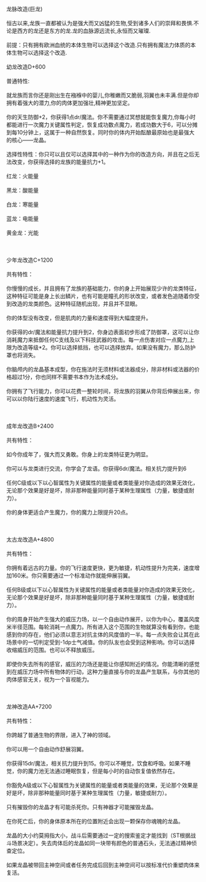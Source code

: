 <title>龙脉改造</title>
<meta name="GENERATOR" content="WinCHM">
<meta http-equiv="Content-Type" content="text/html; charset=gb2312">
<br>龙脉改造(巨龙)
<br>
<br>恒古以来,龙族一直都被认为是强大而又凶猛的生物,受到诸多人们的崇拜和畏惧.不论是西方的龙还是东方的龙.龙的血脉源远流长,永恒而又璀璨.
<br>
<br>前提：只有拥有欧洲血统的本体生物可以选择这个改造.只有拥有魔法力体质的本体生物可以选择这个改造.
<br>
<br>幼龙改造D+600
<br>
<br>普通特性:
<br>
<br>就龙族而言你还是刚出生在襁褓中的婴儿,你稚嫩而又脆弱,羽翼也未丰满.但是你却拥有着强大的潜力,你的肉体更加强壮,精神更加坚定。
<br>
<br>你的天生防御+2，你获得1点dr/魔法。你不需要通过冥想就能恢复魔力,你每小时都能进行一次魔力关键属性判定，恢复成功数点魔力，若成功数大于6，可以分摊到每10分钟上，这属于一种自然恢复。同时你的体内开始酝酿最原始也是最强大的核心——龙晶。
<br>
<br>选择性特性：你只可以且仅可以选择其中的一种作为你的改造方向，并且在之后无法改变，你获得选择的龙族的能量抗力+1。
<br>
<br>红龙：火能量
<br>
<br>黑龙：酸能量
<br>
<br>白龙：寒能量
<br>
<br>蓝龙：电能量
<br>
<br>黄金龙：光能
<br>
<br> 
<br>
<br>少年龙改造C+1200
<br>
<br>共有特性：
<br>
<br>你慢慢的成长，并且拥有了龙族的基础能力，你的身上开始展现少许的龙类特征，这种特征可能是身上长出鳞片，也有可能是瞳孔的形状改变，或者发色追随着你受到改造的龙类颜色。这种特征随机出现，并且并不显眼。
<br>
<br>你的体型没有改变，但是肌肉的力量和速度得到大幅度提升。
<br>
<br>你获得的dr/魔法和能量抗力提升到2，你身边表面初步形成了防御罩，这可以让你消耗魔力来抵御任何C支线及以下科技武器的攻击。每一点伤害对应一点魔力,上限为改造等级*2。你可以选择抵挡，也可以选择放弃。如果没有魔力，那么防护罩也将消失。
<br>
<br>你脑颅内的龙晶基本成型，你在施法时无须材料或法器成分，除非材料或法器的价格超过1分，你也同样不需要书本作为法术成分。
<br>
<br>你拥有了飞行能力，你可以花费一整轮时间，将龙族的羽翼从你背后伸展出来，你可以以你陆行速度的速度飞行，机动性为灵活。
<br>
<br> 
<br>
<br>成年龙改造B+2400
<br>
<br>共有特性：
<br>
<br>如今你成年了，强大而又勇敢。你身上的龙类特征更为明显。
<br>
<br>你可以与龙类进行交流，你学会了龙语。你获得6dr/魔法。相关抗力提升到6
<br>
<br>任何C级或以下以心智属性为关键属性的能量或者类能量对你造成的效果无效化，无论那个效果是好是坏，除非那种能量同时基于某种生理属性（力量，敏捷或耐力）。
<br>
<br>你的身体更适合产生魔力，你的魔力上限提升20点。
<br>
<br> 
<br>
<br>太古龙改造A+4800
<br>
<br>共有特性：
<br>
<br>你拥有着远古的力量。你的飞行速度更快，更为敏捷，机动性提升为完美，速度增加160米。你只需要通过一个标准动作就能伸展羽翼。
<br>
<br>任何B级或以下以心智属性为关键属性的能量或者类能量对你造成的效果无效化，无论那个效果是好是坏，除非那种能量同时基于某种生理属性（力量，敏捷或耐力）。
<br>
<br>你的周身开始产生强大的威压力场，以一个自由动作展开，以你为中心，覆盖风度米半径范围。每轮消耗一点魔力。所有进入这个范围的生物就算没有看到你，也能感到你的存在，他们必须以意志对抗主体的风度值的一半。每一点失败会让其在此场景中的一切判定受到-1dp士气减值。你的队友也会受到这种影响。你可以选择收缩威压的范围。也可以不释放威压。
<br>
<br>即使你失去所有的感官，威压的力场还是能让你感知附近的情况。你能清晰的感觉到在威压力场中所有物体的行动，这种力量直接与你的龙晶产生联系，与你其他的肉体感官无关，视为一个盲视能力。
<br>
<br> 
<br>
<br>龙神改造AA+7200
<br>
<br>共有特性：
<br>
<br>你跨越了普通生物的界限，进入了神的领域。
<br>
<br>你可以用一个自由动作舒展羽翼。
<br>
<br>你获得15dr/魔法，相关抗力提升到15。你可以不睡觉，饮食和呼吸。如果不睡觉，你的魔力池无法通过睡眠恢复，但是每小时的自动恢复值依然存在。
<br>
<br>你豁免A级或以下心智属性为关键属性的能量或者类能量的效果，无论那个效果是好是坏，除非那种能量同时基于某种生理属性（力量，敏捷或耐力）。
<br>
<br>只有摧毁你的龙晶才有可能杀死你。只有神器才可能摧毁龙晶。
<br>
<br>在你死亡后，你的身体原本所在的位置附近会出现一颗保存你魂魄的龙晶。
<br>
<br>龙晶的大小约莫拇指大小，战斗后需要通过一定的搜索鉴定才能找到（ST根据战斗场景决定）。失去肉体后的龙晶如同一块带有颜色的普通石头，无法通过精神侦查定位。
<br>
<br>如果龙晶被带回主神空间或者任务完成后回到主神空间可以按标准代价重塑肉体来复活。
<br>
<br>